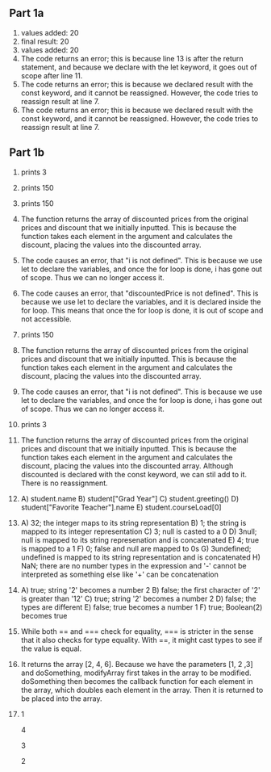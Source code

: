 ## Part 1a
1. values added:  20
2. final result:  20
3. values added:  20
4. The code returns an error; this is because line 13 is after the return statement, and because we declare with the let keyword, it goes out of scope after line 11.
5. The code returns an error; this is because we declared result with the const keyword, and it cannot be reassigned. However, the code tries to reassign result at line 7.
6. The code returns an error; this is because we declared result with the const keyword, and it cannot be reassigned. However, the code tries to reassign result at line 7.

## Part 1b
1. prints 3
2. prints 150
3. prints 150
4. The function returns the array of discounted prices from the original prices and discount that we initially inputted. This is because the function takes each element in the argument and calculates the discount, placing the values into the discounted array.
5. The code causes an error, that "i is not defined". This is because we use let to declare the variables, and once the for loop is done, i has gone out of scope. Thus we can no longer access it.
6. The code causes an error, that "discountedPrice is not defined". This is because we use let to declare the variables, and it is declared inside the for loop. This means that once the for loop is done, it is out of scope and not accessible.
7. prints 150
8. The function returns the array of discounted prices from the original prices and discount that we initially inputted. This is because the function takes each element in the argument and calculates the discount, placing the values into the discounted array.
9. The code causes an error, that "i is not defined". This is because we use let to declare the variables, and once the for loop is done, i has gone out of scope. Thus we can no longer access it.
10. prints 3
11. The function returns the array of discounted prices from the original prices and discount that we initially inputted. This is because the function takes each element in the argument and calculates the discount, placing the values into the discounted array. Although discounted is declared with the const keyword, we can stil add to it. There is no reassignment.
12. A) student.name
    B) student["Grad Year"]
    C) student.greeting()
    D) student["Favorite Teacher"].name
    E) student.courseLoad[0]
13. A) 32; the integer maps to its string representation
    B) 1; the string is mapped to its integer representation
    C) 3; null is casted to a 0
    D) 3null; null is mapped to its string represenation and is concatenated
    E) 4; true is mapped to a 1
    F) 0; false and null are mapped to 0s
    G) 3undefined; undefined is mapped to its string representation and is concatenated
    H) NaN; there are no number types in the expression and '-' cannot be interpreted as something else like '+' can be concatenation
14. A) true; string '2' becomes a number 2
    B) false; the first character of '2' is greater than '12'
    C) true; string '2' becomes a number 2
    D) false; the types are different
    E) false; true becomes a number 1
    F) true; Boolean(2) becomes true
15. While both == and === check for equality, === is stricter in the sense that it also checks for type equality. With ==, it might cast types to see if the value is equal.

17. It returns the array [2, 4, 6]. Because we have the parameters [1, 2 ,3] and doSomething, modifyArray first takes in the array to be modified. doSomething then becomes the callback function for each element in the array, which doubles each element in the array. Then it is returned to be placed into the array.

19. 1
    
    4
    
    3
    
    2


